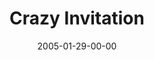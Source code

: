 ---
layout: message
category: message
series: "Revolution"
title: "Crazy Invitation"
date: 2005-01-29-00-00
message_id: 135
audio: "http://s3.amazonaws.com/crossroads-media/media/legacy/mp3/Revolution_04_01-29-05_Crazy_Invitation.mp3"
audio-duration: "46:36"
explicit: false
---
